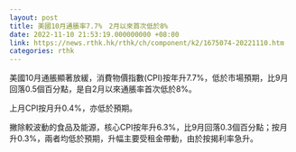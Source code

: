 ```yaml
---
layout: post
title: 美國10月通脹率7.7%　2月以來首次低於8%
date: 2022-11-10 21:53:19.000000000 +08:00
link: https://news.rthk.hk/rthk/ch/component/k2/1675074-20221110.htm
categories: rthk
---
```


美國10月通脹顯著放緩，消費物價指數(CPI)按年升7.7%，低於市場預期，比9月回落0.5個百分點，是自2月以來通脹率首次低於8%。

上月CPI按月升0.4%，亦低於預期。

撇除較波動的食品及能源，核心CPI按年升6.3%，比9月回落0.3個百分點；按月升0.3%，兩者均低於預期，升幅主要受租金帶動，由於按揭利率急升。
